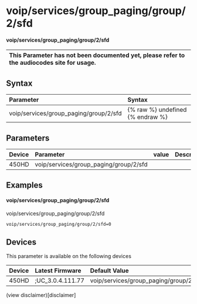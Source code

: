 ﻿---
description: voip/services/group_paging/group/2/sfd
search:
    keywords: ['voip','services','group_paging','group','2','sfd']
---

# voip/services/group_paging/group/2/sfd

#### voip/services/group_paging/group/2/sfd


| This Parameter has not been documented yet, please refer to the audiocodes site for usage.  |
| :--- |

## Syntax
| Parameter | Syntax |
| :--- | :--- |
|voip/services/group_paging/group/2/sfd | {% raw %} undefined {% endraw %} |

## Parameters
|Device|Parameter|value|Description|
|:---|:---|:---|:---|
| 450HD | voip/services/group_paging/group/2/sfd |  |  |

## Examples
#### voip/services/group_paging/group/2/sfd

voip/services/group_paging/group/2/sfd

```
voip/services/group_paging/group/2/sfd=0
```

## Devices
This parameter is available on the following devices

| Device | Latest Firmware | Default Value |
|:---|:---|:---|
| 450HD | ;UC_3.0.4.111.77 | voip/services/group_paging/group/2/sfd=0 

(view disclaimer)[disclaimer]

